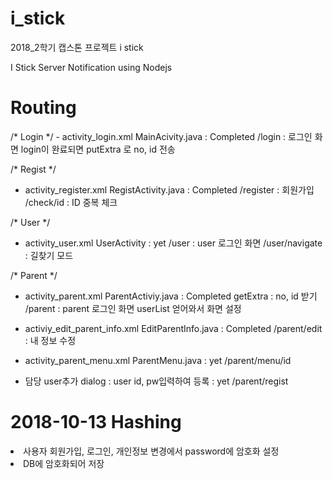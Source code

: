 # i_stick
2018_2학기 캡스톤 프로젝트 i stick

I Stick Server Notification using Nodejs

<h1>Routing</h1>
/*  Login */
- activity_login.xml  MainAcivity.java : Completed
/login  :   로그인 화면
login이 완료되면 putExtra 로 no, id 전송

/*  Regist  */
- activity_register.xml RegistActivity.java : Completed
/register   :   회원가입
/check/id   :   ID 중복 체크

/*  User  */
- activity_user.xml UserActivity : yet
/user   :   user 로그인 화면
/user/navigate    :   길찾기 모드

/*  Parent  */
- activity_parent.xml ParentActiviy.java : Completed
getExtra : no, id 받기
/parent :   parent 로그인 화면 userList 얻어와서 화면 설정

- activiy_edit_parent_info.xml  EditParentInfo.java : Completed
/parent/edit  : 내 정보 수정

- activity_parent_menu.xml ParentMenu.java : yet
/parent/menu/id

- 담당 user추가 dialog : user id, pw입력하여 등록 : yet
/parent/regist

<h1>2018-10-13 Hashing</h1>
<li>사용자 회원가입, 로그인, 개인정보 변경에서 password에 암호화 설정</li>
<li>DB에 암호화되어 저장</li>